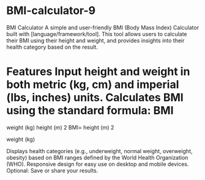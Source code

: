 # BMI-calculator-9
BMI Calculator
A simple and user-friendly BMI (Body Mass Index) Calculator built with [language/framework/tool]. This tool allows users to calculate their BMI using their height and weight, and provides insights into their health category based on the result.

Features
Input height and weight in both metric (kg, cm) and imperial (lbs, inches) units.
Calculates BMI using the standard formula:
BMI
=
weight (kg)
height (m)
2
BMI= 
height (m) 
2
 
weight (kg)
​
 
Displays health categories (e.g., underweight, normal weight, overweight, obesity) based on BMI ranges defined by the World Health Organization (WHO).
Responsive design for easy use on desktop and mobile devices.
Optional: Save or share your results.
